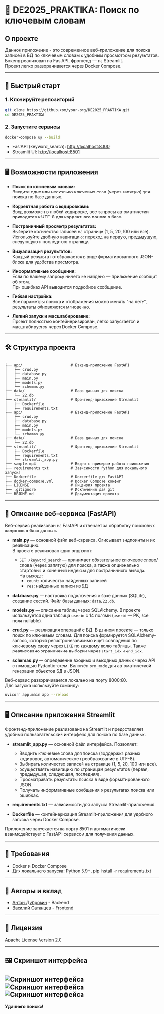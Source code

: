 # 🔎 DE2025_PRAKTIKA: Поиск по ключевым словам

## О проекте

Данное приложение - это современное веб-приложение для поиска записей в БД по ключевым словам с удобным просмотром результатов. 
Бэкенд реализован на FastAPI, фронтенд — на Streamlit.  
Проект легко разворачивается через Docker Compose.

---

## 🚀 Быстрый старт

### 1. Клонируйте репозиторий

```bash
git clone https://github.com/your-org/DE2025_PRAKTIKA.git
cd DE2025_PRAKTIKA
```

### 2. Запустите сервисы

```bash
docker-compose up --build
```

- FastAPI (keyword_search): [http://localhost:8000](http://localhost:8000)
- Streamlit UI: [http://localhost:8501](http://localhost:8501)

---

## 🖥️ Возможности приложения

- **Поиск по ключевым словам:**  
  Введите одно или несколько ключевых слов (через запятую) для поиска по базе данных.

- **Корректная работа с кодировками:**  
  Ввод возможен в любой кодировке, все запросы автоматически приводятся к UTF-8 для корректного поиска в базе.

- **Постраничный просмотр результатов:**  
  Выберите количество записей на странице (1, 5, 20, 100 или все).  
  Используйте удобную навигацию: переход на первую, предыдущую, следующую и последнюю страницу.

- **Визуализация результатов:**  
  Каждый результат отображается в виде форматированного JSON-блока для удобства просмотра.

- **Информативные сообщения:**  
  Если по вашему запросу ничего не найдено — приложение сообщит об этом.  
  При ошибках API выводится подробное сообщение.

- **Гибкая настройка:**  
  Все параметры поиска и отображения можно менять "на лету", результаты обновляются мгновенно.

- **Легкий запуск и масштабирование:**  
  Проект полностью контейнеризирован, легко запускается и масштабируется через Docker Compose.

---

## 🛠️ Структура проекта

```
.
├── app/                      # Бэкенд-приложение FastAPI
│   ├── crud.py
│   ├── database.py
│   ├── main.py
│   ├── models.py
│   └── schemas.py
├── data/                     # База данных для поиска
│   └── 22.db
├── streamlit/                # Фронтенд-приложение Streamlit
│   ├── Dockerfile
│   ├── requirements.txt
├── app/                      # Бэкенд-приложение FastAPI
│   ├── crud.py
│   ├── database.py
│   ├── main.py
│   ├── models.py
│   └── schemas.py
├── data/                     # База данных для поиска
│   └── 22.db
├── streamlit/                # Фронтенд-приложение Streamlit
│   ├── Dockerfile
│   ├── requirements.txt
│   └── streamlit_app.py
├── sample.mp4                # Видео с примером работы приложения
├── requirements.txt          # Зависимости Python для локального запуска
├── Dockerfile                # Dockerfile для FastAPI
├── docker-compose.yml        # Docker Compose конфиг
├── LICENSE                   # Лицензия проекта
├── .gitignore                # Исключения для git
└── README.md                 # Документация проекта
```

---

## 🧩 Описание веб-сервиса (FastAPI)

Веб-сервис реализован на FastAPI и отвечает за обработку поисковых запросов к базе данных.

- **main.py** — основной файл веб-сервиса. Описывает эндпоинты и их реализацию.  
  В проекте реализован один эндпоинт:
  - `GET /keyword_search` — принимает обязательное ключевое слово/слова (через запятую) для поиска, а также опционально стартовый и конечный индексы для постраничного вывода.  
    На выходе:
      - `count`: количество найденных записей
      - `res`: найденные записи из БД

- **database.py** — настройка подключения к базе данных (SQLite), создание сессий. Файл базы данных: `data/22.db`.

- **models.py** — описание таблиц через SQLAlchemy. В проекте используется одна таблица `userin` с 14 полями (`userid` — PK, все поля nullable).

- **crud.py** — реализация операций с БД. В данном проекте — только поиск по ключевым словам. Для поиска формируется SQLAlchemy-запрос, который регистронезависимо ищет совпадения по ключевому слову через `LIKE` по каждому полю таблицы. Также реализовано ограничение выборки через `start_idx` и `end_idx`.

- **schemas.py** — определение входных и выходных данных через API с помощью Pydantic-схем. Включён `orm_mode` для автоматической генерации объектов БД в JSON.

Веб-сервис разворачивается локально на порту 8000:80.  
Для запуска используйте команду:
```bash
uvicorn app.main:app --reload
```

---

## 🖥️ Описание приложения Streamlit

Фронтенд-приложение реализовано на Streamlit и предоставляет удобный пользовательский интерфейс для поиска по базе данных.

- **streamlit_app.py** — основной файл интерфейса. Позволяет:
  - Вводить ключевые слова для поиска (поддержка разных кодировок, автоматическое преобразование в UTF-8).
  - Выбирать количество записей на странице (1, 5, 20, 100 или все).
  - осуществлять навигацию по страницам результатов (первая, предыдущая, следующая, последняя).
  - Просматривать результаты поиска в виде форматированного JSON.
  - Получать информативные сообщения о результатах поиска или ошибках.

- **requirements.txt** — зависимости для запуска Streamlit-приложения.
- **Dockerfile** — контейнеризация Streamlit-приложения для удобного запуска через Docker Compose.

Приложение запускается на порту 8501 и автоматически взаимодействует с FastAPI-сервисом для получения данных.

---

## 📝 Требования

- Docker и Docker Compose
- Для локального запуска: Python 3.9+, pip install -r requirements.txt

---

## 🤝 Авторы и вклад

- [Антон Дубровин](https://github.com/AntonDubrovin) - Backend
- [Василий Сатанцев](https://github.com/SkyRanger2010) - Frontend

---

## 📄 Лицензия

Apache License Version 2.0

---

## 🖼️ Скриншот интерфейса

![Скриншот интерфейса](screenshot1.png)
![Скриншот интерфейса](screenshot2.png)
![Скриншот интерфейса](screenshot2.png)
---

**Удачного поиска!**
